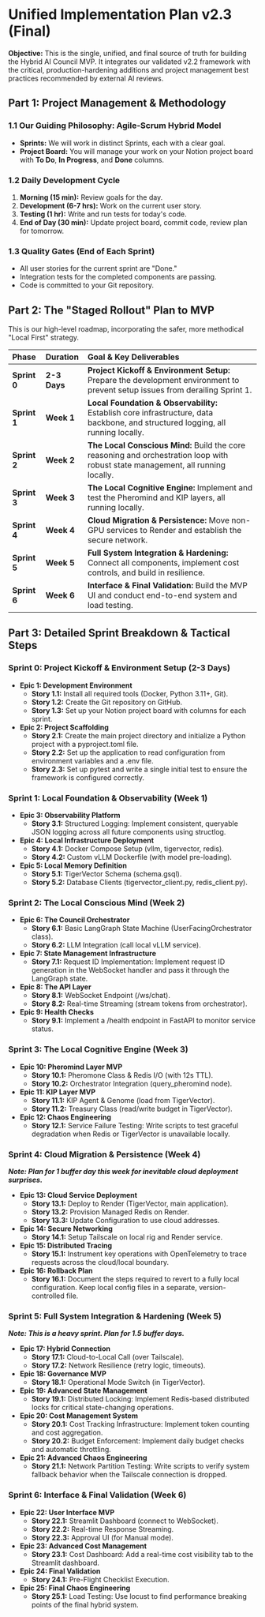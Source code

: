 # **Unified Implementation Plan v2.3 (Final)**

**Objective:** This is the single, unified, and final source of truth for building the Hybrid AI Council MVP. It integrates our validated v2.2 framework with the critical, production-hardening additions and project management best practices recommended by external AI reviews.

## **Part 1: Project Management & Methodology**

### **1.1 Our Guiding Philosophy: Agile-Scrum Hybrid Model**

* **Sprints:** We will work in distinct Sprints, each with a clear goal.  
* **Project Board:** You will manage your work on your Notion project board with **To Do**, **In Progress**, and **Done** columns.

### **1.2 Daily Development Cycle**

1. **Morning (15 min):** Review goals for the day.  
2. **Development (6-7 hrs):** Work on the current user story.  
3. **Testing (1 hr):** Write and run tests for today's code.  
4. **End of Day (30 min):** Update project board, commit code, review plan for tomorrow.

### **1.3 Quality Gates (End of Each Sprint)**

* All user stories for the current sprint are "Done."  
* Integration tests for the completed components are passing.  
* Code is committed to your Git repository.

## **Part 2: The "Staged Rollout" Plan to MVP**

This is our high-level roadmap, incorporating the safer, more methodical "Local First" strategy.

| Phase | Duration | Goal & Key Deliverables |
| :---- | :---- | :---- |
| **Sprint 0** | **2-3 Days** | **Project Kickoff & Environment Setup:** Prepare the development environment to prevent setup issues from derailing Sprint 1\. |
| **Sprint 1** | **Week 1** | **Local Foundation & Observability:** Establish core infrastructure, data backbone, and structured logging, all running locally. |
| **Sprint 2** | **Week 2** | **The Local Conscious Mind:** Build the core reasoning and orchestration loop with robust state management, all running locally. |
| **Sprint 3** | **Week 3** | **The Local Cognitive Engine:** Implement and test the Pheromind and KIP layers, all running locally. |
| **Sprint 4** | **Week 4** | **Cloud Migration & Persistence:** Move non-GPU services to Render and establish the secure network. |
| **Sprint 5** | **Week 5** | **Full System Integration & Hardening:** Connect all components, implement cost controls, and build in resilience. |
| **Sprint 6** | **Week 6** | **Interface & Final Validation:** Build the MVP UI and conduct end-to-end system and load testing. |

## **Part 3: Detailed Sprint Breakdown & Tactical Steps**

### **Sprint 0: Project Kickoff & Environment Setup (2-3 Days)**

* **Epic 1: Development Environment**  
  * **Story 1.1:** Install all required tools (Docker, Python 3.11+, Git).  
  * **Story 1.2:** Create the Git repository on GitHub.  
  * **Story 1.3:** Set up your Notion project board with columns for each sprint.  
* **Epic 2: Project Scaffolding**  
  * **Story 2.1:** Create the main project directory and initialize a Python project with a pyproject.toml file.  
  * **Story 2.2:** Set up the application to read configuration from environment variables and a .env file.  
  * **Story 2.3:** Set up pytest and write a single initial test to ensure the framework is configured correctly.

### **Sprint 1: Local Foundation & Observability (Week 1\)**

* **Epic 3: Observability Platform**  
  * **Story 3.1:** Structured Logging: Implement consistent, queryable JSON logging across all future components using structlog.  
* **Epic 4: Local Infrastructure Deployment**  
  * **Story 4.1:** Docker Compose Setup (vllm, tigervector, redis).  
  * **Story 4.2:** Custom vLLM Dockerfile (with model pre-loading).  
* **Epic 5: Local Memory Definition**  
  * **Story 5.1:** TigerVector Schema (schema.gsql).  
  * **Story 5.2:** Database Clients (tigervector\_client.py, redis\_client.py).

### **Sprint 2: The Local Conscious Mind (Week 2\)**

* **Epic 6: The Council Orchestrator**  
  * **Story 6.1:** Basic LangGraph State Machine (UserFacingOrchestrator class).  
  * **Story 6.2:** LLM Integration (call local vLLM service).  
* **Epic 7: State Management Infrastructure**  
  * **Story 7.1:** Request ID Implementation: Implement request ID generation in the WebSocket handler and pass it through the LangGraph state.  
* **Epic 8: The API Layer**  
  * **Story 8.1:** WebSocket Endpoint (/ws/chat).  
  * **Story 8.2:** Real-time Streaming (stream tokens from orchestrator).  
* **Epic 9: Health Checks**  
  * **Story 9.1:** Implement a /health endpoint in FastAPI to monitor service status.

### **Sprint 3: The Local Cognitive Engine (Week 3\)**

* **Epic 10: Pheromind Layer MVP**  
  * **Story 10.1:** Pheromone Class & Redis I/O (with 12s TTL).  
  * **Story 10.2:** Orchestrator Integration (query\_pheromind node).  
* **Epic 11: KIP Layer MVP**  
  * **Story 11.1:** KIP Agent & Genome (load from TigerVector).  
  * **Story 11.2:** Treasury Class (read/write budget in TigerVector).  
* **Epic 12: Chaos Engineering**  
  * **Story 12.1:** Service Failure Testing: Write scripts to test graceful degradation when Redis or TigerVector is unavailable locally.

### **Sprint 4: Cloud Migration & Persistence (Week 4\)**

***Note: Plan for 1 buffer day this week for inevitable cloud deployment surprises.***

* **Epic 13: Cloud Service Deployment**  
  * **Story 13.1:** Deploy to Render (TigerVector, main application).  
  * **Story 13.2:** Provision Managed Redis on Render.  
  * **Story 13.3:** Update Configuration to use cloud addresses.  
* **Epic 14: Secure Networking**  
  * **Story 14.1:** Setup Tailscale on local rig and Render service.  
* **Epic 15: Distributed Tracing**  
  * **Story 15.1:** Instrument key operations with OpenTelemetry to trace requests across the cloud/local boundary.  
* **Epic 16: Rollback Plan**  
  * **Story 16.1:** Document the steps required to revert to a fully local configuration. Keep local config files in a separate, version-controlled file.

### **Sprint 5: Full System Integration & Hardening (Week 5\)**

***Note: This is a heavy sprint. Plan for 1.5 buffer days.***

* **Epic 17: Hybrid Connection**  
  * **Story 17.1:** Cloud-to-Local Call (over Tailscale).  
  * **Story 17.2:** Network Resilience (retry logic, timeouts).  
* **Epic 18: Governance MVP**  
  * **Story 18.1:** Operational Mode Switch (in TigerVector).  
* **Epic 19: Advanced State Management**  
  * **Story 19.1:** Distributed Locking: Implement Redis-based distributed locks for critical state-changing operations.  
* **Epic 20: Cost Management System**  
  * **Story 20.1:** Cost Tracking Infrastructure: Implement token counting and cost aggregation.  
  * **Story 20.2:** Budget Enforcement: Implement daily budget checks and automatic throttling.  
* **Epic 21: Advanced Chaos Engineering**  
  * **Story 21.1:** Network Partition Testing: Write scripts to verify system fallback behavior when the Tailscale connection is dropped.

### **Sprint 6: Interface & Final Validation (Week 6\)**

* **Epic 22: User Interface MVP**  
  * **Story 22.1:** Streamlit Dashboard (connect to WebSocket).  
  * **Story 22.2:** Real-time Response Streaming.  
  * **Story 22.3:** Approval UI (for Manual mode).  
* **Epic 23: Advanced Cost Management**  
  * **Story 23.1:** Cost Dashboard: Add a real-time cost visibility tab to the Streamlit dashboard.  
* **Epic 24: Final Validation**  
  * **Story 24.1:** Pre-Flight Checklist Execution.  
* **Epic 25: Final Chaos Engineering**  
  * **Story 25.1:** Load Testing: Use locust to find performance breaking points of the final hybrid system.